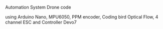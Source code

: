 Automation System Drone code

using Arduino Nano, MPU6050, PPM encoder, Coding bird Optical Flow, 4 channel ESC and Controller Devo7

